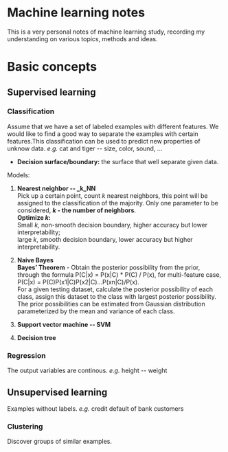 # Machine learning notes
This is a very personal notes of machine learning study, recording my understanding on various topics, methods and ideas.

# Basic concepts
## Supervised learning
### Classification
Assume that we have a set of labeled examples with different features. We would like to find a good way to separate the examples with certain features.This classification can be used to predict new properties of unknow data. _e.g._ cat and tiger -- size, color, sound, ... 

- **Decision surface/boundary:** the surface that well separate given data.

Models:  
1. **Nearest neighbor -- _k_NN**  
Pick up a certain point, count _k_ nearest neighbors, this point will be assigned to the classification of the majority. Only one parameter to be considered, **_k_ - the number of neighbors**.  
**Optimize _k_:**  
Small _k_, non-smooth decision boundary, higher accuracy but lower interpretability;  
large _k_, smooth decision boundary, lower accuracy but higher interpretability.

2. **Naive Bayes**  
**Bayes’ Theorem** - Obtain the posterior possibility from the prior, through the formula P(C|x) = P(x|C) * P(C) / P(x), for multi-feature case, P(C|x) = P(C)P(x1|C)P(x2|C)...P(xn|C)/P(x).  
For a given testing dataset, calculate the posterior possibility of each class, assign this dataset to the class with largest posterior possibility.
The prior possibilities can be estimated from Gaussian distribution parameterized by the mean and variance of each class.

3. **Support vector machine -- SVM**


4. **Decision tree**

### Regression
The output variables are continous. _e.g._ height -- weight
## Unsupervised learning
Examples without labels. _e.g._ credit default of bank customers
### Clustering
Discover groups of similar examples.  

